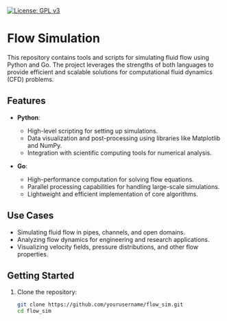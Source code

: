 [![License: GPL v3](https://img.shields.io/badge/License-GPLv3-blue.svg)](https://www.gnu.org/licenses/gpl-3.0)

# Flow Simulation

This repository contains tools and scripts for simulating fluid flow using Python and Go. The project leverages the strengths of both languages to provide efficient and scalable solutions for computational fluid dynamics (CFD) problems.

## Features

- **Python**:
  - High-level scripting for setting up simulations.
  - Data visualization and post-processing using libraries like Matplotlib and NumPy.
  - Integration with scientific computing tools for numerical analysis.

- **Go**:
  - High-performance computation for solving flow equations.
  - Parallel processing capabilities for handling large-scale simulations.
  - Lightweight and efficient implementation of core algorithms.

## Use Cases

- Simulating fluid flow in pipes, channels, and open domains.
- Analyzing flow dynamics for engineering and research applications.
- Visualizing velocity fields, pressure distributions, and other flow properties.

## Getting Started

1. Clone the repository:
   ```bash
   git clone https://github.com/yourusername/flow_sim.git
   cd flow_sim
